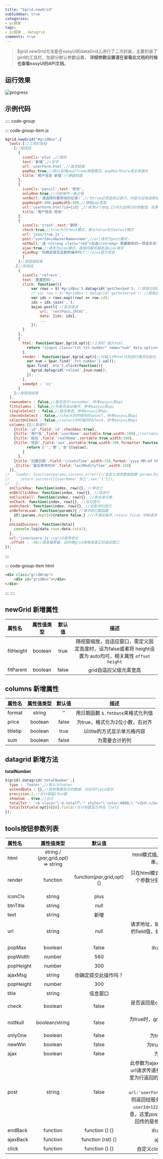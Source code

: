 ```yaml
---
title: "$grid.newGrid"
subSidebar: true
categories:
- pc框架
tags:
- pc框架 , datagrid
comments: true
---
```

> $grid.newGrid方法是在easyUI的dataGrid上进行了二次封装，主要封装了gird的工具栏，加部分默认参数设置， **详细参数设置请在查看此文档的时候也查看easyUI的API文档**。

## 运行效果
![progress](/docs/pcwork/datagrid.png)

## 示例代码

:::: code-group

::: code-group-item js
```js
$grid.newGrid("#gridBox",{
  tools:[//工具栏按钮
    [//按钮组
      {
        iconCls:'plus',//图标
        text:'新增',//文字
        url:'userForm.html',//请求链接
        popMax:true,//默认采用popIframe弹窗模式，popMax为ture是全屏展示
        title:'用户信息-新增'//弹窗标题
      },
      {
        iconCls:'pencil',text:'修改',
        onlyOne:true,//只能操作一条记录
        notNull:'请选择你要修改的记录!',//为true必须选择记录行，内容为没有选择任何一条记录的提示
        popHeight:400,popWidth:560,//弹窗pop宽高
        url:'userForm.html?id={id}',//请求url地址,{}内为选择行的参数值，如果多选，值用逗号隔开
        title:'用户信息-修改'
      },
      {
        iconCls:'trash',text:'删除',
        check:true,//true为行check模式，默认false为行select模式
        url:'json/true.js',
        post:'userId=id&userName=name',//url请求为post模式，
        notNull:'请 <strong class="red">勾选</strong> 需要删除的一项或多项！',
        ajax:true,//请求为ajax模式，直接向服务器发送ajax请求
        ajaxMsg:'你确定提交此删除操作吗？'//ajax提示信息
        }
      ]//按钮组结束
    ,[//按钮组
      {
        iconCls:'refresh',
        text:'重置密码',
        click: function(){
            var rows = $('#gridBox').datagrid('getChecked'); //获取勾选行
            // var row = $('#gridBox').datagrid('getSelected'); //获取选中行
            var ids = rows.map((row) => row.id);
            ids = ids.join(',');
            $ajax.post({ //发送请求
                url: 'restPass.jhtml',
                data: {ids: ids},
                ...
            });
        }
      },
      {
        html: function($par,$grid,opt){//工具栏 插入html
          return '<input class="txt txt-number" name="num" data-options="min:0,precision:2"><button class="btn btn-small btn-primary" type="button">搜索</button>'
        },
        render : function($par,$grid,opt){//对插入的html代码进行事件初始化 $par：工具栏盒对象，$grid：grid对象,opt：当前工具行参数,比如 opt.someOpt 得到 cc
          var num = $par.find('.txt-number').val();
          $par.find('.btn').click(function(){
            $grid.datagrid('reload',{num:num});
          });
        },
        someOpt : 'cc'
      }
    ]//按钮组结束
  ],
  rownumbers : false,//是否显示rownumber，参考easyui原api
  fitColumns : false,//列是否自动展开，参考easyui原api
  singleSelect : false,//是否单选，参考easyui原api
  checkOnSelect : false,//check的时候同时select，参考easyui原api
  selectOnCheck : false,//select的时候同时check，参考easyui原api
  columns:[[//数据行
    {title:'id',field:'id',checkbox:true},
    {title:'用户名',field:'userName',sortable:true,width:100},//sortable打开单击表头排序功能
    {title:'姓名',field:'realName',sortable:true,width:100},
    {title:'性别',field:'sex',sortable:true,width:100,formatter:function(value,rows,index){//formatter自定义返回内容，参考easyui原api
          return ['','男','女'][value];
        }
      },
    {title:'创建日期',field:'createTime',width:150,format:'yyyy-MM-dd hh:mm:ss'}//format只支持时间format
    ,{title:'最后修改时间',field:'lastModifyTime',width:150}
  ]],
//   loader: function(params,success,error){//自定义请求数据函数 params为请求参数
//     return success([{userName:'张三',sex:'1'}]);
//   },
  onClickRow: function(index, row){}, //单击行
  onDblClickRow: function(index, row){}, //双击行
  onClickCell: function(index, row){}, //单击单元格
  onCheck: function(index, row){}, //当勾选行
  onUncheck: function(index, row){}, //当取消勾选行
  onBeforeLoad: function(params){ //请求前拦截函数
    if(!params.deptId){return false;} //r不满足条件,return false 中断请求
  },
  onLoadSuccess: function(data){
    console.log(data.rows,data.total);
  },
  url:'json/users.js'//grid请求地址
  ,offset : -50//高度偏移量，目的使grid表格高度正好适应窗口
});
```
:::

::: code-group-item html
```html
<div class="gridWrap">
    <div id="gridBox"></div>
</div>
```
:::
::::

## newGrid 新增属性

| 属性名    | 属性值类型 | 默认值 |                             描述                             |
| :-------- | :--------: | :----: | :----------------------------------------------------------: |
| fitHeight |  boolean   |  true  | 随视窗缩放，自适应窗口，需定义固定高度时，设为false或者将 height设置为 auto均可，相关属性 `offset` `height` |
| fitParent |  boolean   | false  |                    grid自适应父级元素宽高                    |

## columns 新增属性

| 属性名   | 属性值类型 | 默认值 |                描述                |
| :------- | :--------: | :----: | :--------------------------------: |
| format   |   string   |   ''   | 用日期函数 `$.fmtDate`来格式化列值 |
| price    |  boolean   | false  |  为true，格式化为2位小数，右对齐   |
| titletip |  boolean   |  true  |    以title的方式显示单元格内容     |
| sum      |  boolean   | false  |           为需要合计的列           |

## datagrid 新增方法
**totalNumber**

``` js
$(grid).datagrid('totalNumber',{
  type : 'footer',//默认为footer
  extendData : {},//其他需要显示的数据，对应列field显示
  precision:2,//合计保留2为小数
  showSum : true,//合计
  totalTxt : '<b class="\'b-totalT\'" style="\'color:#000;\'">合计:</b>',//合计标题文案，没有特殊需求不需要修改
  totalTxtField:opt[0][0].field//合计标题显示所在 field
});
```
## tools按钮参数列表

| 属性名    |             属性值类型              |           默认值           |                             描述                             |
| :-------- | :---------------------------------: | :------------------------: | :----------------------------------------------------------: |
| html      | string / ($par,$grid,opt) => string |                            | html模式插入页面，可以是字符串或者函数返回字符串，结合 `render`函数处理html代码 |
| render    |              function               | function($par,$grid,opt){} | 只在html模式下有效，用于处理插入后的html事件，3个参数分别为 `$par`：工具栏对象，`$grid`：grid对象,`opt`：当前工具行参数 |
| iconCls   |               string                |            plus            |                           按钮图标                           |
| btnTitle  |               string                |            null            |                           按钮标题                           |
| text      |               string                |            新增            |                           按钮文本                           |
| url       |               string                |            null            | 请求地址，如 ：`userForm.html?id={id}`{}里为行返回的field值，如选择的是多行，返回的field为`,`隔开的字符串 |
| popMax    |               boolean               |           false            |                iframe弹窗模式，弹窗是否最大化                |
| popWidth  |               number                |            560             |                           弹窗宽度                           |
| popHeight |               number                |            300             |                           弹窗高度                           |
| ajaxMsg   |               string                |    你确定提交此操作吗？    |                           弹窗宽度                           |
| popHeight |               number                |            300             |                           弹窗高度                           |
| title     |               string                |          信息窗口          |                   iframe弹窗模式，弹窗标题                   |
| check     |               boolean               |           false            | 是否返回是check的值，即勾选行，默认返回select的值，即选择行  |
| notNull   |           boolean/string            |           false            | 为true时，grid必须选择行，为提示文字(string)时，没有选择行弹出提示文字 |
| onlyOne   |               boolean               |           false            |               为true时，grid操作行只能选择一行               |
| newWin    |               boolean               |           false            |             为true时，url对应的页面在新窗口打开              |
| ajax      |               boolean               |           false            |                为true时，url对应的为ajax请求                 |
| post      |               string                |           false            | 此参数为ajax请求的延伸参数， 当ajax为true时，默认url请求传递参数的方法为：`userForm.html?id={id}`{}里为行返回的field值， 当post为true时，传参方式通过post值给出，返回，如：`url:'userForm.html',post:'userId=id&name=name'`，则返回给服务器的url请求为(举例)： `userForm.html?userId=122&name=zhanghua`，122为field id的值 注意，这里post模式返回和默认方式不同的是，post模式回传的是参数的序列，和表单同步提交的方式相同 |
| endBack   |              function               |       function () {}       |                iframe弹窗模式，关闭时返回事件                |
| ajaxBack  |              function               |     function (rst) {}      |                 ajax模式，请求后自自定义事件                 |
| click     |              function               |       function () {}       |         自定义click事件，之前所有的参数设置皆为浮云          |

